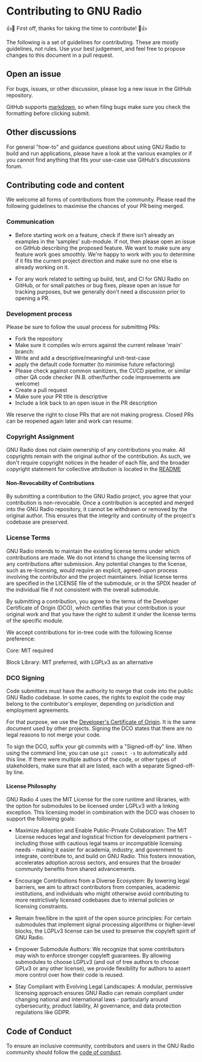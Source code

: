 # Contributing to GNU Radio
:+1::tada: First off, thanks for taking the time to contribute! :tada::+1:

The following is a set of guidelines for contributing. These are mostly guidelines, not rules. Use your best judgement, and feel free to propose changes to this document in a pull request.

## Open an issue
For bugs, issues, or other discussion, please log a new issue in the GitHub repository.

GitHub supports [markdown](https://help.github.com/categories/writing-on-github/), so when filing bugs make sure you check the formatting before clicking submit.

## Other discussions
For general "how-to" and guidance questions about using GNU Radio to build and run applications, please have a look at the various
examples or if you cannot find anything that fits your use-case use GitHub's discussions forum.

## Contributing code and content
We welcome all forms of contributions from the community. Please read the following guidelines to maximise the chances of your PR being merged.

### Communication
 - Before starting work on a feature, check if there isn't already an examples in the 'samples' sub-module.
   If not, then please open an issue on GitHub describing the proposed feature. We want to make sure any feature work goes smoothly. 
   We're happy to work with you to determine if it fits the current project direction and make sure no one else is already working on it.

 - For any work related to setting up build, test, and CI for GNU Radio on GitHub, or for small patches or bug fixes, please open an issue
   for tracking purposes, but we generally don't need a discussion prior to opening a PR.

### Development process
Please be sure to follow the usual process for submitting PRs:

 - Fork the repository
 - Make sure it compiles w/o errors against the current release 'main' branch:
 - Write and add a descriptive/meaningful unit-test-case
 - apply the default code formatter (to minimise future refactoring) 
 - Please check against common sanitizers, the CI/CD pipeline, or similar other QA code checker (N.B. other/further code improvements are welcome)
 - Create a pull request 
 - Make sure your PR title is descriptive
 - Include a link back to an open issue in the PR description

We reserve the right to close PRs that are not making progress. Closed PRs can be reopened again later and work can resume.

### Copyright Assignment

GNU Radio does not claim ownership of any contributions you make. All copyrights remain with the original author of the contribution. As such, we don't require copyright notices in the header of each file, and the broader copyright statement for collective attribution is located in the [README](README.md)


#### Non-Revocability of Contributions

By submitting a contribution to the GNU Radio project, you agree that your contribution is non-revocable. Once a contribution is accepted and merged into the GNU Radio repository, it cannot be withdrawn or removed by the original author. This ensures that the integrity and continuity of the project's codebase are preserved.

### License Terms

GNU Radio intends to maintain the existing license terms under which contributions are made. We do not intend to change the licensing terms of any contributions after submission. Any potential changes to the license, such as re-licensing, would require an explicit, agreed-upon process involving the contributor and the project maintainers.  Initial license terms are specified in the LICENSE file of the submodule, or in the SPDX header of the individual file if not consistent with the overall submodule.

By submitting a contribution, you agree to the terms of the Developer Certificate of Origin (DCO), which certifies that your contribution is your original work and that you have the right to submit it under the license terms of the specific module.

We accept contributions for in-tree code with the following license preference:

Core: MIT required

Block Library: MIT preferred, with LGPLv3 as an alternative

### DCO Signing 

Code submitters must have the authority to merge that code into the public GNU Radio codebase.
In some cases, the rights to exploit the code may belong to the contributor's employer, depending on jurisdiction
and employment agreements.

For that purpose, we use the [Developer's Certificate of Origin](DCO.txt). It is the same document used by other
projects.
Signing the DCO states that there are no legal reasons to not merge your code.

To sign the DCO, suffix your git commits with a "Signed-off-by" line. When using the command line,
you can use `git commit -s` to automatically add this line. If there were multiple authors of the code, or other types
of stakeholders, make sure that all are listed, each with a separate Signed-off-by line.

#### License Philosophy

GNU Radio 4 uses the MIT License for the core runtime and libraries, with the option for submodules to be licensed under LGPLv3 with a linking exception. This licensing model in combination with the DCO was chosen to support the following goals:

- Maximize Adoption and Enable Public-Private Collaboration: The MIT License reduces legal and logistical friction for development partners - including those with cautious legal teams or incompatible licensing needs - making it easier for academia, industry, and government to integrate, contribute to, and build on GNU Radio. This fosters innovation, accelerates adoption across sectors, and ensures that the broader community benefits from shared advancements.

- Encourage Contributions from a Diverse Ecosystem: By lowering legal barriers, we aim to attract contributors from companies, academic institutions, and individuals who might otherwise avoid contributing to more restrictively licensed codebases due to internal policies or licensing constraints.

- Remain free/libre in the spirit of the open source principles: For certain submodules that implement signal processing algorithms or higher-level blocks, the LGPLv3 license can be used to preserve the copyleft spirit of GNU Radio.

- Empower Submodule Authors: We recognize that some contributors may wish to enforce stronger copyleft guarantees. By allowing submodules to choose LGPLv3 (and out of tree authors to choose GPLv3 or any other license), we provide flexibility for authors to assert more control over how their code is reused.

- Stay Compliant with Evolving Legal Landscapes: A modular, permissive licensing approach ensures GNU Radio can remain compliant under changing national and international laws - particularly around cybersecurity, product liability, AI governance, and data protection regulations like GDPR.


## Code of Conduct

To ensure an inclusive community, contributors and users in the GNU Radio community should follow
the [code of conduct](./CODE_OF_CONDUCT.md).
